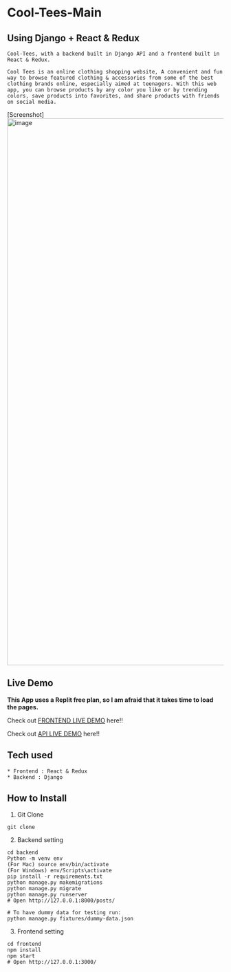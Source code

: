 # Cool-Tees-Main

## Using Django + React & Redux 

```
Cool-Tees, with a backend built in Django API and a frontend built in React & Redux.

Cool Tees is an online clothing shopping website, A convenient and fun way to browse featured clothing & accessories from some of the best clothing brands online, especially aimed at teenagers. With this web app, you can browse products by any color you like or by trending colors, save products into favorites, and share products with friends on social media.
```
[Screenshot]<img width="1273" alt="image" src="https://user-images.githubusercontent.com/113162205/210194710-97179b62-f0ec-4846-b902-6b4c9f13c681.png">

## Live Demo

**This App uses a Replit free plan, so I am afraid that it takes time to load the pages.**

Check out [FRONTEND LIVE DEMO](https://coolteesfrontend.murrsa.repl.co) here!!

Check out [API LIVE DEMO](https://coolteesbackend.murrsa.repl.co) here!!

## Tech used

```
* Frontend : React & Redux
* Backend : Django
```

## How to Install

1. Git Clone

```
git clone
```

2. Backend setting

```
cd backend
Python -m venv env
(For Mac) source env/bin/activate
(For Windows) env/Scripts\activate
pip install -r requirements.txt
python manage.py makemigrations
python manage.py migrate
python manage.py runserver
# Open http://127.0.0.1:8000/posts/

# To have dummy data for testing run:
python manage.py fixtures/dummy-data.json
```

3. Frontend setting

```
cd frontend
npm install
npm start
# Open http://127.0.0.1:3000/
```
